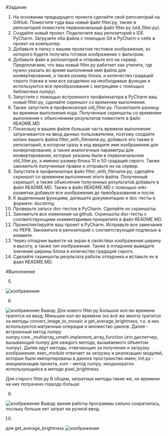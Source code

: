 #Задание
1. На основании предыдущего проекта сделайте свой репозиторий на GitHub. Поместите туда ваш новый файл filter.py, также в репозиторий поместите первоначальный файл filter.py (old_filter.py).
2. Создайте новый проект. Подключите ваш репозиторий к IDE PyCharm. Загрузите оба файла с помощью Git в PyCharm к себе в проект на компьютер.
3. Добавьте в папку с вашим проектом тестовое изображение, из которого будете получать готовое изображение с фильтром.
4. Добавьте файл в репозиторий и отправьте его на сервер.
Предполагаем, что ваш новый filter.py работает как утилита, где нужно указать во время выполнения имя файла для конвертирования, а также размер блока, и количество градаций серого (также в нем все разделено на необходимые функции и используются все преобразования с матрицами с помощью библиотеки numpy).
5. Запустите с помощью встроенного профилизатора в PyCharm ваш новый filter.py, сделайте скриншот со временем выполнения.
6. Также запустите в профилизаторе old_filter.py. Посмотрите разницу во времени выполнения кода. Полученные скриншоты со временем выполнения с объяснением результатов поместите в файл README.MD
7. Поскольку в вашем файле большая часть времени выполнения затрачивается на ввод данных пользователем, поэтому создайте копию вашего файла filter_with_filename.py, добавьте его также в репозиторий, в котором сразу в код введите имя изображения для конвертирования, а также аналогичные параметры для конвертирования, которые указаны были в первоначальном old_filter.py, а именно размер блока 10 и 50 градаций серого. Также закомитьте полученные правки и отправьте их на сервер.
8. Запустите в профилизаторе файл filter_with_filename.py, сделайте скриншот со временем выполнения этого файла. Полученный скриншот, а также объяснение полученных результатов добавьте в файл README.MD. Также в файл README.MD с помощью wiki-разметки добавьте все изображения до преобразования и после.
9. К выделенным функциям, допишите документацию и doc-тесты в формате: docstring.
10. Проверьте запуск doc-тестов в PyCharm. Сделайте их скриншоты.
11. Закомитьте все изменения на github. Скриншоты doc-тесты с соответствующими комментариями прикрепите в файл README.MD.
12. Проинспектируйте ваш проект в PyCharm. Исправьте все замечания по PEP8. Закомитьте в репозиторий с соответствующей подписью в коммите.
13. Через отладчик вывести на экран в свойствах изображения ширину и высоту, а также тип изображения. Также в отладчике выведите значения ширины блока и количество градаций серого.
14. Сделайте скриншоты результата работы отладчика и вставьте их в файл README.MD. 

#Выполнение

5.
![изображение](https://user-images.githubusercontent.com/73441333/143667056-19297a4a-e44b-41d9-b52e-2a638225c637.png)

6.
![изображение](https://user-images.githubusercontent.com/73441333/143623906-f44b2870-3144-4d35-ae73-5662c0c8ba2b.png)
Вывод:
Для нового filter.py
Большое кол-во времени тратится на ввод; Меньшее кол-во времени (но всё же много) тратится на методы convert_image_to_mosaic и get_average_brightness, т.к. в них используются матричные операции и множество циклов. Далее - встроенный метод numpy numpy.core._multiarray_umath.implement_array_function (это диспетчер, вызывающий numpy для каждого метода, вызываемого объектом numpy). Далее идут методы, отвечающие за получение и загрузку изображения. exec_module отвечает за загрузку и реализацию модулей, которые были импортированы в данное пространство имен; init.py - инициализация проекта, sum - метод numpy, неоднократно использующийся в методе pixel_brightness.

Для старого filter.py
В общем, затратные методы такие же, но времени на них потрачено гораздо больше

8.
![изображение](https://user-images.githubusercontent.com/73441333/143667643-822a7a41-0112-4062-a472-08fe3fdd8ca4.png)
Вывод: время работы программы сильно сократилось, посльку больше нет затрат на ручной ввод.

10.
для get_average_brightness
![изображение](https://user-images.githubusercontent.com/73441333/143668778-4f22ef92-529c-4c7d-96f5-70cb19625000.png)
